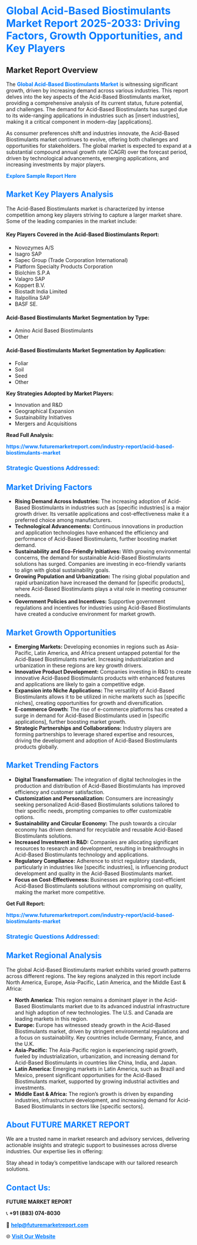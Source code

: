 <h1 style="color: #007BFF;">Global Acid-Based Biostimulants Market Report 2025-2033: Driving Factors, Growth Opportunities, and Key Players</h1>

<section id="overview">
<h2>Market Report Overview</h2>
<p>The <a href="https://www.futuremarketreport.com/industry-report/acid-based-biostimulants-market" style="color: #007BFF; text-decoration: none;"><strong>Global Acid-Based Biostimulants Market</strong></a> is witnessing significant growth, driven by increasing demand across various industries. This report delves into the key aspects of the Acid-Based Biostimulants market, providing a comprehensive analysis of its current status, future potential, and challenges. The demand for Acid-Based Biostimulants has surged due to its wide-ranging applications in industries such as [insert industries], making it a critical component in modern-day [applications].</p>
<p>As consumer preferences shift and industries innovate, the Acid-Based Biostimulants market continues to evolve, offering both challenges and opportunities for stakeholders. The global market is expected to expand at a substantial compound annual growth rate (CAGR) over the forecast period, driven by technological advancements, emerging applications, and increasing investments by major players.</p>
</section>

<section id="overview">
<p><a href="https://www.futuremarketreport.com/request-sample/reportId=90944" style="color: #007BFF; text-decoration: none;"><strong>Explore Sample Report Here</strong></a></p>
</section>

<section id="key-players">
<h2 style="color: #007BFF;">Market Key Players Analysis</h2>
<p>The Acid-Based Biostimulants market is characterized by intense competition among key players striving to capture a larger market share. Some of the leading companies in the market include:</p>
<h4>Key Players Covered in the Acid-Based Biostimulants Report:</h4>
<ul><li>Novozymes A/S</li><li>Isagro SAP</li><li>Sapec Group (Trade Corporation International)</li><li>Platform Specialty Products Corporation</li><li>Biolchim S.P.A</li><li>Valagro SAP</li><li>Koppert B.V.</li><li>Biostadt India Limited</li><li>Italpollina SAP</li><li>BASF SE.</li></ul>
<h4>Acid-Based Biostimulants Market Segmentation by Type:</h4>
<ul><li>Amino Acid Based Biostimulants</li><li>Other</li></ul>

<h4>Acid-Based Biostimulants Market Segmentation by Application:</h4>
<ul><li>Foliar</li><li>Soil</li><li>Seed</li><li>Other</li></ul>
<p><strong>Key Strategies Adopted by Market Players:</strong></p>
<ul>
<li>Innovation and R&D</li>
<li>Geographical Expansion</li>
<li>Sustainability Initiatives</li>
<li>Mergers and Acquisitions</li>
</ul>
</section>

<section>
<p><strong>Read Full Analysis: </strong></p><a href="https://www.futuremarketreport.com/industry-report/acid-based-biostimulants-market" style="color: #007BFF; text-decoration: none;"><strong>https://www.futuremarketreport.com/industry-report/acid-based-biostimulants-market</strong></a>
<h3 style="color: #007BFF;">Strategic Questions Addressed:</h3>
</section>

<section id="driving-factors">
<h2 style="color: #007BFF;">Market Driving Factors</h2>
<ul>
<li><strong>Rising Demand Across Industries:</strong> The increasing adoption of Acid-Based Biostimulants in industries such as [specific industries] is a major growth driver. Its versatile applications and cost-effectiveness make it a preferred choice among manufacturers.</li>
<li><strong>Technological Advancements:</strong> Continuous innovations in production and application technologies have enhanced the efficiency and performance of Acid-Based Biostimulants, further boosting market demand.</li>
<li><strong>Sustainability and Eco-Friendly Initiatives:</strong> With growing environmental concerns, the demand for sustainable Acid-Based Biostimulants solutions has surged. Companies are investing in eco-friendly variants to align with global sustainability goals.</li>
<li><strong>Growing Population and Urbanization:</strong> The rising global population and rapid urbanization have increased the demand for [specific products], where Acid-Based Biostimulants plays a vital role in meeting consumer needs.</li>
<li><strong>Government Policies and Incentives:</strong> Supportive government regulations and incentives for industries using Acid-Based Biostimulants have created a conducive environment for market growth.</li>
</ul>
</section>

<section id="growth-opportunities">
<h2 style="color: #007BFF;">Market Growth Opportunities</h2>
<ul>
<li><strong>Emerging Markets:</strong> Developing economies in regions such as Asia-Pacific, Latin America, and Africa present untapped potential for the Acid-Based Biostimulants market. Increasing industrialization and urbanization in these regions are key growth drivers.</li>
<li><strong>Innovative Product Development:</strong> Companies investing in R&D to create innovative Acid-Based Biostimulants products with enhanced features and applications are likely to gain a competitive edge.</li>
<li><strong>Expansion into Niche Applications:</strong> The versatility of Acid-Based Biostimulants allows it to be utilized in niche markets such as [specific niches], creating opportunities for growth and diversification.</li>
<li><strong>E-commerce Growth:</strong> The rise of e-commerce platforms has created a surge in demand for Acid-Based Biostimulants used in [specific applications], further boosting market growth.</li>
<li><strong>Strategic Partnerships and Collaborations:</strong> Industry players are forming partnerships to leverage shared expertise and resources, driving the development and adoption of Acid-Based Biostimulants products globally.</li>
</ul>
</section>

<section id="trending-factors">
<h2 style="color: #007BFF;">Market Trending Factors</h2>
<ul>
<li><strong>Digital Transformation:</strong> The integration of digital technologies in the production and distribution of Acid-Based Biostimulants has improved efficiency and customer satisfaction.</li>
<li><strong>Customization and Personalization:</strong> Consumers are increasingly seeking personalized Acid-Based Biostimulants solutions tailored to their specific needs, prompting companies to offer customizable options.</li>
<li><strong>Sustainability and Circular Economy:</strong> The push towards a circular economy has driven demand for recyclable and reusable Acid-Based Biostimulants solutions.</li>
<li><strong>Increased Investment in R&D:</strong> Companies are allocating significant resources to research and development, resulting in breakthroughs in Acid-Based Biostimulants technology and applications.</li>
<li><strong>Regulatory Compliance:</strong> Adherence to strict regulatory standards, particularly in industries like [specific industries], is influencing product development and quality in the Acid-Based Biostimulants market.</li>
<li><strong>Focus on Cost-Effectiveness:</strong> Businesses are exploring cost-efficient Acid-Based Biostimulants solutions without compromising on quality, making the market more competitive.</li>
</ul>
</section>

<section>
<p><strong>Get Full Report: </strong></p><a href="https://www.futuremarketreport.com/industry-report/acid-based-biostimulants-market" style="color: #007BFF; text-decoration: none;"><strong>https://www.futuremarketreport.com/industry-report/acid-based-biostimulants-market</strong></a>
<h3 style="color: #007BFF;">Strategic Questions Addressed:</h3>
</section>


<section id="regional-analysis">
<h2 style="color: #007BFF;">Market Regional Analysis</h2>
<p>The global Acid-Based Biostimulants market exhibits varied growth patterns across different regions. The key regions analyzed in this report include North America, Europe, Asia-Pacific, Latin America, and the Middle East & Africa:</p>
<ul>
<li><strong>North America:</strong> This region remains a dominant player in the Acid-Based Biostimulants market due to its advanced industrial infrastructure and high adoption of new technologies. The U.S. and Canada are leading markets in this region.</li>
<li><strong>Europe:</strong> Europe has witnessed steady growth in the Acid-Based Biostimulants market, driven by stringent environmental regulations and a focus on sustainability. Key countries include Germany, France, and the U.K.</li>
<li><strong>Asia-Pacific:</strong> The Asia-Pacific region is experiencing rapid growth, fueled by industrialization, urbanization, and increasing demand for Acid-Based Biostimulants in countries like China, India, and Japan.</li>
<li><strong>Latin America:</strong> Emerging markets in Latin America, such as Brazil and Mexico, present significant opportunities for the Acid-Based Biostimulants market, supported by growing industrial activities and investments.</li>
<li><strong>Middle East & Africa:</strong> The region’s growth is driven by expanding industries, infrastructure development, and increasing demand for Acid-Based Biostimulants in sectors like [specific sectors].</li>
</ul>
</section>

<footer>
<h2 style="color: #007BFF;">About FUTURE MARKET REPORT</h2>
<p>We are a trusted name in market research and advisory services, delivering actionable insights and strategic support to businesses across diverse industries. Our expertise lies in offering:</p>

<p>Stay ahead in today’s competitive landscape with our tailored research solutions.</p>

<h2 style="color: #007BFF;">Contact Us:</h2>
<p><strong>FUTURE MARKET REPORT</strong></p>
<p>📞 <strong>+91 (883) 074-8030</strong></p>
<p>📧 <strong><a href="mailto:help@futuremarketreport.com" style="color: #007BFF;">help@futuremarketreport.com</a></strong></p>
<p>🌐 <strong><a href="https://www.futuremarketreport.com/" style="color: #007BFF;">Visit Our Website</a></strong></p>
</footer>